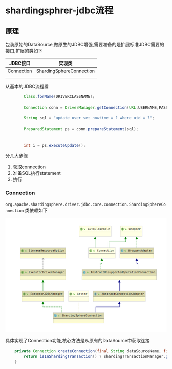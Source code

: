 # shardingsphrer-jdbc流程

## 原理
包装原始的DataSource,做原生的JDBC增强,需要准备的是扩展标准JDBC需要的接口,扩展的类如下

|  JDBC接口  |          实现类          |
| :--------: | :----------------------: |
| Connection | ShardingSphereConnection |
|            |                          |
|            |                          |

从基本的JDBC流程看
```java
        Class.forName(DRIVERCLASSNAME);
 
        Connection conn = DriverManager.getConnection(URL,USERNAME,PASSWORD);
 
        String sql = "update user set nowtime = ? where uid = ?";
 
        PreparedStatement ps = conn.prepareStatement(sql);

 
        int i = ps.executeUpdate();

```
分几大步骤
1. 获取connection
2. 准备SQL执行statement
3. 执行



### Connection
`org.apache.shardingsphere.driver.jdbc.core.connection.ShardingSphereConnection`
类依赖如下

![文档图](img/流程_1.png)

具体实现了Connection功能,核心方法是从原有的DataSource中获取连接
```java
    private Connection createConnection(final String dataSourceName, final DataSource dataSource) throws SQLException {
        return isInShardingTransaction() ? shardingTransactionManager.getConnection(dataSourceName) : dataSource.getConnection();
    }
```